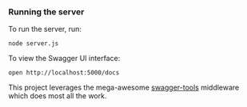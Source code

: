 ### Running the server
To run the server, run:

```
node server.js
```

To view the Swagger UI interface:

```
open http://localhost:5000/docs
```

This project leverages the mega-awesome [swagger-tools](https://github.com/apigee-127/swagger-tools) middleware which does most all the work.
